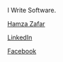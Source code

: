 I Write Software.


[Hamza Zafar](https://hamzafer.me/)

[LinkedIn](https://www.linkedin.com/in/ihamzafer/)

[Facebook](https://www.facebook.com/mughal.hamzazafer/)

